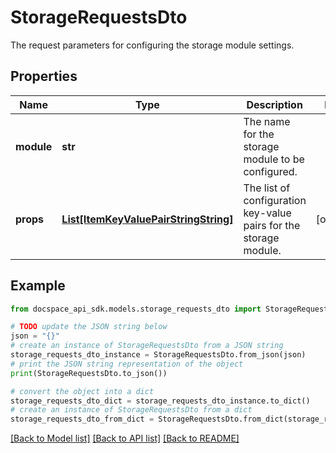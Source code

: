 # StorageRequestsDto
The request parameters for configuring the storage module settings.

## Properties

Name | Type | Description | Notes
------------ | ------------- | ------------- | -------------
**module** | **str** | The name for the storage module to be configured. | 
**props** | [**List[ItemKeyValuePairStringString]**](ItemKeyValuePairStringString.md) | The list of configuration key-value pairs for the storage module. | [optional] 

## Example

```python
from docspace_api_sdk.models.storage_requests_dto import StorageRequestsDto

# TODO update the JSON string below
json = "{}"
# create an instance of StorageRequestsDto from a JSON string
storage_requests_dto_instance = StorageRequestsDto.from_json(json)
# print the JSON string representation of the object
print(StorageRequestsDto.to_json())

# convert the object into a dict
storage_requests_dto_dict = storage_requests_dto_instance.to_dict()
# create an instance of StorageRequestsDto from a dict
storage_requests_dto_from_dict = StorageRequestsDto.from_dict(storage_requests_dto_dict)
```
[[Back to Model list]](../README.md#documentation-for-models) [[Back to API list]](../README.md#documentation-for-api-endpoints) [[Back to README]](../README.md)


